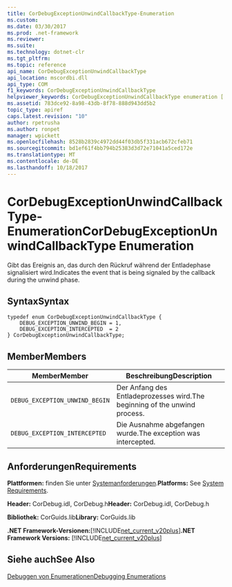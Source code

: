 ```yaml
---
title: CorDebugExceptionUnwindCallbackType-Enumeration
ms.custom: 
ms.date: 03/30/2017
ms.prod: .net-framework
ms.reviewer: 
ms.suite: 
ms.technology: dotnet-clr
ms.tgt_pltfrm: 
ms.topic: reference
api_name: CorDebugExceptionUnwindCallbackType
api_location: mscordbi.dll
api_type: COM
f1_keywords: CorDebugExceptionUnwindCallbackType
helpviewer_keywords: CorDebugExceptionUnwindCallbackType enumeration [.NET Framework debugging]
ms.assetid: 783dce92-8a98-43db-8f78-888d943dd5b2
topic_type: apiref
caps.latest.revision: "10"
author: rpetrusha
ms.author: ronpet
manager: wpickett
ms.openlocfilehash: 8528b2839c4972dd44f03db5f331acb672cfeb71
ms.sourcegitcommit: bd1ef61f4bb794b25383d3d72e71041a5ced172e
ms.translationtype: MT
ms.contentlocale: de-DE
ms.lasthandoff: 10/18/2017
---
```

# <a name="cordebugexceptionunwindcallbacktype-enumeration"></a><span data-ttu-id="521bd-102">CorDebugExceptionUnwindCallbackType-Enumeration</span><span class="sxs-lookup"><span data-stu-id="521bd-102">CorDebugExceptionUnwindCallbackType Enumeration</span></span>
<span data-ttu-id="521bd-103">Gibt das Ereignis an, das durch den Rückruf während der Entladephase signalisiert wird.</span><span class="sxs-lookup"><span data-stu-id="521bd-103">Indicates the event that is being signaled by the callback during the unwind phase.</span></span>  
  
## <a name="syntax"></a><span data-ttu-id="521bd-104">Syntax</span><span class="sxs-lookup"><span data-stu-id="521bd-104">Syntax</span></span>  
  
```  
typedef enum CorDebugExceptionUnwindCallbackType {  
    DEBUG_EXCEPTION_UNWIND_BEGIN = 1,  
    DEBUG_EXCEPTION_INTERCEPTED  = 2  
} CorDebugExceptionUnwindCallbackType;  
```  
  
## <a name="members"></a><span data-ttu-id="521bd-105">Member</span><span class="sxs-lookup"><span data-stu-id="521bd-105">Members</span></span>  
  
|<span data-ttu-id="521bd-106">Member</span><span class="sxs-lookup"><span data-stu-id="521bd-106">Member</span></span>|<span data-ttu-id="521bd-107">Beschreibung</span><span class="sxs-lookup"><span data-stu-id="521bd-107">Description</span></span>|  
|------------|-----------------|  
|`DEBUG_EXCEPTION_UNWIND_BEGIN`|<span data-ttu-id="521bd-108">Der Anfang des Entladeprozesses wird.</span><span class="sxs-lookup"><span data-stu-id="521bd-108">The beginning of the unwind process.</span></span>|  
|`DEBUG_EXCEPTION_INTERCEPTED`|<span data-ttu-id="521bd-109">Die Ausnahme abgefangen wurde.</span><span class="sxs-lookup"><span data-stu-id="521bd-109">The exception was intercepted.</span></span>|  
  
## <a name="requirements"></a><span data-ttu-id="521bd-110">Anforderungen</span><span class="sxs-lookup"><span data-stu-id="521bd-110">Requirements</span></span>  
 <span data-ttu-id="521bd-111">**Plattformen:** finden Sie unter [Systemanforderungen](../../../../docs/framework/get-started/system-requirements.md).</span><span class="sxs-lookup"><span data-stu-id="521bd-111">**Platforms:** See [System Requirements](../../../../docs/framework/get-started/system-requirements.md).</span></span>  
  
 <span data-ttu-id="521bd-112">**Header:** CorDebug.idl, CorDebug.h</span><span class="sxs-lookup"><span data-stu-id="521bd-112">**Header:** CorDebug.idl, CorDebug.h</span></span>  
  
 <span data-ttu-id="521bd-113">**Bibliothek:** CorGuids.lib</span><span class="sxs-lookup"><span data-stu-id="521bd-113">**Library:** CorGuids.lib</span></span>  
  
 <span data-ttu-id="521bd-114">**.NET Framework-Versionen:**[!INCLUDE[net_current_v20plus](../../../../includes/net-current-v20plus-md.md)]</span><span class="sxs-lookup"><span data-stu-id="521bd-114">**.NET Framework Versions:** [!INCLUDE[net_current_v20plus](../../../../includes/net-current-v20plus-md.md)]</span></span>  
  
## <a name="see-also"></a><span data-ttu-id="521bd-115">Siehe auch</span><span class="sxs-lookup"><span data-stu-id="521bd-115">See Also</span></span>  
 [<span data-ttu-id="521bd-116">Debuggen von Enumerationen</span><span class="sxs-lookup"><span data-stu-id="521bd-116">Debugging Enumerations</span></span>](../../../../docs/framework/unmanaged-api/debugging/debugging-enumerations.md)
